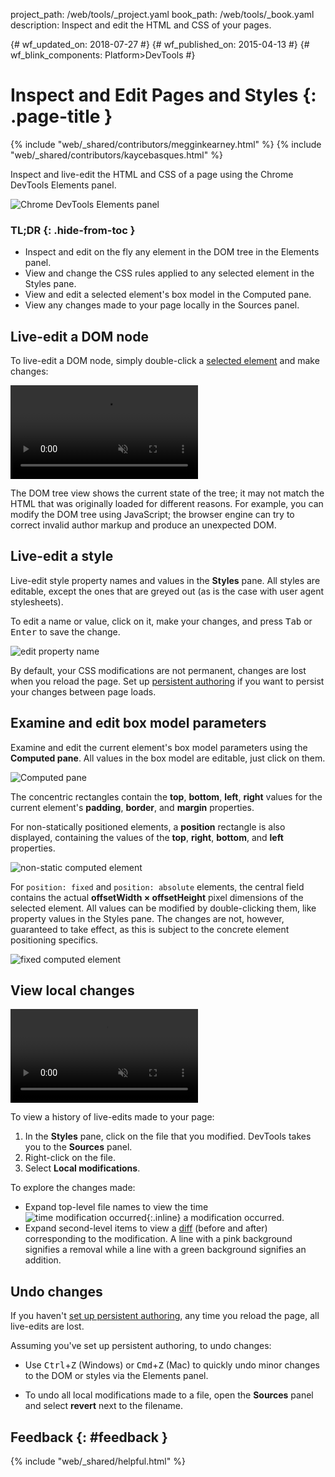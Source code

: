 project_path: /web/tools/_project.yaml book_path: /web/tools/_book.yaml description: Inspect and edit the HTML and CSS of your pages.

{# wf_updated_on: 2018-07-27 #} {# wf_published_on: 2015-04-13 #} {# wf_blink_components: Platform>DevTools #}

# Inspect and Edit Pages and Styles {: .page-title }

{% include "web/_shared/contributors/megginkearney.html" %} {% include "web/_shared/contributors/kaycebasques.html" %}

Inspect and live-edit the HTML and CSS of a page using the Chrome DevTools Elements panel.

![Chrome DevTools Elements panel](imgs/elements-panel.png)

### TL;DR {: .hide-from-toc }

* Inspect and edit on the fly any element in the DOM tree in the Elements panel.
* View and change the CSS rules applied to any selected element in the Styles pane.
* View and edit a selected element's box model in the Computed pane.
* View any changes made to your page locally in the Sources panel.

## Live-edit a DOM node

To live-edit a DOM node, simply double-click a [selected element](#inspect-an-element) and make changes:

<video src="animations/edit-element-name.mp4" style="max-width:100%;"
       loop muted autoplay controls></video>

The DOM tree view shows the current state of the tree; it may not match the HTML that was originally loaded for different reasons. For example, you can modify the DOM tree using JavaScript; the browser engine can try to correct invalid author markup and produce an unexpected DOM.

## Live-edit a style

Live-edit style property names and values in the **Styles** pane. All styles are editable, except the ones that are greyed out (as is the case with user agent stylesheets).

To edit a name or value, click on it, make your changes, and press
<kbd class="kbd">Tab</kbd> or <kbd class="kbd">Enter</kbd> to save the change.

![edit property name](imgs/edit-property-name.png)

By default, your CSS modifications are not permanent, changes are lost when you reload the page. Set up [persistent authoring](/web/tools/setup/setup-workflow) if you want to persist your changes between page loads.

## Examine and edit box model parameters

Examine and edit the current element's box model parameters using the **Computed pane**. All values in the box model are editable, just click on them.

![Computed pane](imgs/computed-pane.png)

The concentric rectangles contain the **top**, **bottom**, **left**, **right** values for the current element's **padding**, **border**, and **margin** properties.

For non-statically positioned elements, a **position** rectangle is also displayed, containing the values of the **top**, **right**, **bottom**, and **left** properties.

![non-static computed element](imgs/computed-non-static.png)

For `position: fixed` and `position: absolute` elements, the central field contains the actual **offsetWidth × offsetHeight** pixel dimensions of the selected element. All values can be modified by double-clicking them, like property values in the Styles pane. The changes are not, however, guaranteed to take effect, as this is subject to the concrete element positioning specifics.

![fixed computed element](imgs/computed-fixed.png)

## View local changes

<video src="animations/revisions.mp4" style="max-width:100%;"
       autoplay loop muted controls></video>

To view a history of live-edits made to your page:

1. In the **Styles** pane, click on the file that you modified. DevTools takes you to the **Sources** panel.
2. Right-click on the file. 
3. Select **Local modifications**.

To explore the changes made:

* Expand top-level file names to view the time ![time modification occurred](imgs/image_25.png){:.inline} a modification occurred.
* Expand second-level items to view a [diff](https://en.wikipedia.org/wiki/Diff) (before and after) corresponding to the modification. A line with a pink background signifies a removal while a line with a green background signifies an addition.

## Undo changes

If you haven't [set up persistent authoring](/web/tools/setup/setup-workflow), any time you reload the page, all live-edits are lost.

Assuming you've set up persistent authoring, to undo changes:

* Use <kbd class="kbd">Ctrl</kbd>+<kbd class="kbd">Z</kbd> (Windows) or <kbd class="kbd">Cmd</kbd>+<kbd class="kbd">Z</kbd> (Mac) to quickly undo minor changes to the DOM or styles via the Elements panel.

* To undo all local modifications made to a file, open the **Sources** panel and select **revert** next to the filename.

## Feedback {: #feedback }

{% include "web/_shared/helpful.html" %}